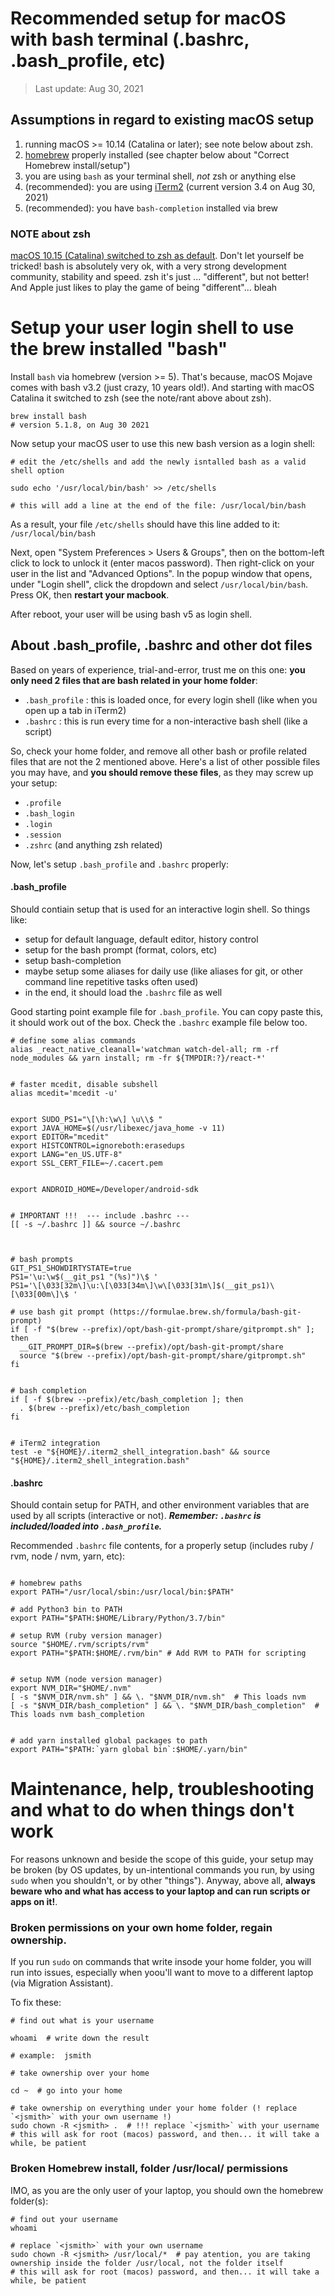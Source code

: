 # Recommended setup for macOS with bash terminal (.bashrc, .bash_profile, etc)

> Last update: Aug 30, 2021

## Assumptions in regard to existing macOS setup

1. running macOS >= 10.14 (Catalina or later); see note below about zsh.
2. [homebrew](http://brew.sh) properly installed (see chapter below about "Correct Homebrew install/setup")
3. you are using `bash` as your terminal shell, *not* zsh or anything else
4. (recommended): you are using [iTerm2](https://www.iterm2.com/)  (current version 3.4 on Aug 30, 2021)
5. (recommended): you have `bash-completion` installed via brew

### NOTE about zsh
[macOS 10.15 (Catalina) switched to zsh as default](https://support.apple.com/en-us/HT208050). Don't let yourself be tricked! bash is absolutely very ok, with a very strong development community, stability and speed.  zsh it's just ... "different", but not better! And Apple just likes to play the game of being "different"... bleah


# Setup your user login shell to use the brew installed "bash"

Install `bash` via homebrew (version >= 5). That's because, macOS Mojave comes with bash v3.2 (just crazy, 10 years old!). And starting with macOS Catalina it switched to zsh (see the note/rant above about zsh).

```
brew install bash
# version 5.1.8, on Aug 30 2021
```

Now setup your macOS user to use this new bash version as a login shell:

```
# edit the /etc/shells and add the newly isntalled bash as a valid shell option

sudo echo '/usr/local/bin/bash' >> /etc/shells

# this will add a line at the end of the file: /usr/local/bin/bash
```
As a result, your file `/etc/shells` should have this line added to it: `/usr/local/bin/bash` 

Next, open "System Preferences > Users & Groups", then on the bottom-left click to lock to unlock it (enter macos password).
Then right-click on your user in the list and "Advanced Options".
In the popup window that opens, under "Login shell", click the dropdown and select `/usr/local/bin/bash`.
Press OK, then **restart your macbook**.

After reboot, your user will be using bash v5 as login shell.



## About .bash_profile, .bashrc and other dot files

Based on years of experience, trial-and-error, trust me on this one:  **you only need 2 files that are bash related in your home folder**:

 -  `.bash_profile` : this is loaded once, for every login shell (like when you open up a tab in iTerm2)
 -  `.bashrc` : this is run every time for a non-interactive bash shell (like a script)

So, check your home folder, and remove all other bash or profile related files that are not the 2 mentioned above.
Here's a list of other possible files you may have, and **you should remove these files**, as they may screw up your setup: 
- `.profile`
- `.bash_login`
- `.login`
- `.session`
- `.zshrc` (and anything zsh related)


Now, let's setup `.bash_profile` and `.bashrc` properly:

#### .bash_profile

Should contiain setup that is used for an interactive login shell.  So things like:
- setup for default language, default editor, history control
- setup for the bash prompt (format, colors, etc)
- setup bash-completion
- maybe setup some aliases for daily use (like aliases for git, or other command line repetitive tasks often used)
- in the end, it should load the `.bashrc` file as well

Good starting point example file for `.bash_profile`. You can copy paste this, it should work out of the box. Check the `.bashrc` example file below too.


```
# define some alias commands
alias _react_native_cleanall='watchman watch-del-all; rm -rf node_modules && yarn install; rm -fr ${TMPDIR:?}/react-*'


# faster mcedit, disable subshell
alias mcedit='mcedit -u'


export SUDO_PS1="\[\h:\w\] \u\\$ "
export JAVA_HOME=$(/usr/libexec/java_home -v 11)
export EDITOR="mcedit"
export HISTCONTROL=ignoreboth:erasedups
export LANG="en_US.UTF-8"
export SSL_CERT_FILE=~/.cacert.pem


export ANDROID_HOME=/Developer/android-sdk


# IMPORTANT !!!  --- include .bashrc ---
[[ -s ~/.bashrc ]] && source ~/.bashrc



# bash prompts
GIT_PS1_SHOWDIRTYSTATE=true
PS1='\u:\w$(__git_ps1 "(%s)")\$ '
PS1='\[\033[32m\]\u:\[\033[34m\]\w\[\033[31m\]$(__git_ps1)\[\033[00m\]\$ '

# use bash git prompt (https://formulae.brew.sh/formula/bash-git-prompt)
if [ -f "$(brew --prefix)/opt/bash-git-prompt/share/gitprompt.sh" ]; then
  __GIT_PROMPT_DIR=$(brew --prefix)/opt/bash-git-prompt/share
  source "$(brew --prefix)/opt/bash-git-prompt/share/gitprompt.sh"
fi


# bash completion
if [ -f $(brew --prefix)/etc/bash_completion ]; then
  . $(brew --prefix)/etc/bash_completion
fi


# iTerm2 integration
test -e "${HOME}/.iterm2_shell_integration.bash" && source "${HOME}/.iterm2_shell_integration.bash"
```



#### .bashrc

Should contain setup for PATH, and other environment variables that are used by all scripts (interactive or not).
***Remember: `.bashrc` is included/loaded into `.bash_profile`.***

Recommended `.bashrc` file contents, for a properly setup (includes ruby / rvm, node / nvm, yarn, etc):
```

# homebrew paths
export PATH="/usr/local/sbin:/usr/local/bin:$PATH"

# add Python3 bin to PATH
export PATH="$PATH:$HOME/Library/Python/3.7/bin"

# setup RVM (ruby version manager)
source "$HOME/.rvm/scripts/rvm"
export PATH="$PATH:$HOME/.rvm/bin" # Add RVM to PATH for scripting


# setup NVM (node version manager)
export NVM_DIR="$HOME/.nvm"
[ -s "$NVM_DIR/nvm.sh" ] && \. "$NVM_DIR/nvm.sh"  # This loads nvm
[ -s "$NVM_DIR/bash_completion" ] && \. "$NVM_DIR/bash_completion"  # This loads nvm bash_completion
 

# add yarn installed global packages to path
export PATH="$PATH:`yarn global bin`:$HOME/.yarn/bin"

```


# Maintenance, help, troubleshooting and what to do when things don't work

For reasons unknown and beside the scope of this guide, your setup may be broken (by OS updates, by un-intentional commands you run, by using `sudo` when you shouldn't, or by other "things").  Anyway, above all, **always beware who and what has access to your laptop and can run scripts or apps on it!**.

### Broken permissions on your own home folder, regain ownership.

If you run `sudo` on commands that write insode your home folder, you will run into issues, especially when yoou'll want to move to a different laptop (via Migration Assistant).

To fix these:
```
# find out what is your username

whoami  # write down the result

# example:  jsmith

# take ownership over your home

cd ~  # go into your home

# take ownership on everything under your home folder (! replace `<jsmith>` with your own username !)
sudo chown -R <jsmith> .  # !!! replace `<jsmith>` with your username
# this will ask for root (macos) password, and then... it will take a while, be patient
```

### Broken Homebrew install, folder /usr/local/ permissions

IMO, as you are the only user of your laptop, you should own the homebrew folder(s):

```
# find out your username
whoami

# replace `<jsmith>` with your own username
sudo chown -R <jsmith> /usr/local/*  # pay atention, you are taking ownership inside the folder /usr/local, not the folder itself
# this will ask for root (macos) password, and then... it will take a while, be patient
```


